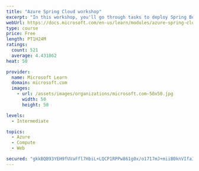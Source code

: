 ```yaml
---
title: "Azure Spring Cloud workshop"
excerpt: "In this workshop, you'll go through tasks to deploy Spring Boot microservices to Azure Spring Cloud (ASC)."
webUrl: https://docs.microsoft.com/en-us/learn/modules/azure-spring-cloud-workshop/
type: course
price: Free
length: PT1H24M
ratings:
  count: 521
  average: 4.431862
heat: 50

provider:
  name: Microsoft Learn
  domain: microsoft.com
  images:
    - url: /assets/images/organizations/microsoft.com-50x50.jpg
      width: 50
      height: 50

levels:
  - Intermediate

topics:
  - Azure
  - Compute
  - Web

secured: "gkkBQB93YEH9fUVaFfl7HbiL+LQCP1RPPw861g0x/o1717mJ+miiB0knVIfaImHou0KPRIi5J/lnHA/32LRSomiEDM29+zyjxx7ypiG4fW2cH2lg3qePNF30QruS69i+7Nd2GNs+mD/yXo5AqavZH9XwLWdX94oU8VuM/Nc28pTw5T3LC+N585DaUB1jYYhy9VYBBHRaA/5oQ4BhzREIBSYYZBXSq8XulcMbXiW2CotJ3C/UtfAGmd0/ow9yMHTTcK8VTF9PDV3sg+3BnUN+1bX23GMxPeK0psVHxJk89YjpBg9DDT4tFsYlegRxU3NjZSKPNqtelHSvz/FYXLqqzXMb4o11qRFjVGEl81iI8sGd5vPFstEM1/HIQpWexc92qjmz7xlEKiV/AlvDNhQpn+4LhdpkfwbxOrP8VyN/C24=;Z57OzMfE9JZCGpA39K5ypw=="
---
```


